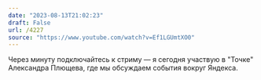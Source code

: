 ```yaml
---
date: "2023-08-13T21:02:23"
draft: False
url: /4227
source: "https://www.youtube.com/watch?v=Ef1LGUmtXO0"
---
```


Через минуту подключайтесь к стриму — я сегодня участвую в "Точке" Александра Плющева, где мы обсуждаем события вокруг Яндекса.
